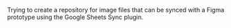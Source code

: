 Trying to create a repository for image files that can be synced with a Figma prototype using the Google Sheets Sync plugin.
